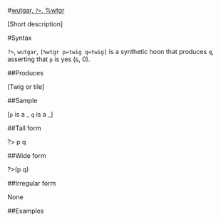 #[wutgar, `?>`, %wtgr](#wtgr)

[Short description]

#Syntax

`?>`, `wutgar`, `[%wtgr p=twig q=twig]` is a synthetic hoon that
produces `q`, asserting that `p` is yes (`&`, 0).

##Produces

[Twig or tile]

##Sample

[`p` is a _
`q` is a _]

##Tall form

?>  p
        q

##Wide form

?>(p q)

##Irregular form

None

##Examples




